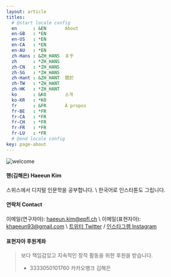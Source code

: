 ```yaml
---
layout: article
titles:
  # @start locale config
  en      : &EN       About
  en-GB   : *EN
  en-US   : *EN
  en-CA   : *EN
  en-AU   : *EN
  zh-Hans : &ZH_HANS  关于
  zh      : *ZH_HANS
  zh-CN   : *ZH_HANS
  zh-SG   : *ZH_HANS
  zh-Hant : &ZH_HANT  關於
  zh-TW   : *ZH_HANT
  zh-HK   : *ZH_HANT
  ko      : &KO       소개
  ko-KR   : *KO
  fr      : &FR       À propos
  fr-BE   : *FR
  fr-CA   : *FR
  fr-CH   : *FR
  fr-FR   : *FR
  fr-LU   : *FR
  # @end locale config
key: page-about
---
```


![welcome](assets/images/welcome.jpg)

#### 핸(김해은) Haeeun Kim 
스위스에서 디지털 인문학을 공부합니다. \\
한국어로 인스타툰도 그립니다.


#### 연락처 Contact
 이메일(연구자아): [haeeun.kim@epfl.ch](mailto:haeeun.kim@epfl.ch) \\
 이메일(표현자아): [khaeeun93@gmail.com](mailto:khaeeun93@gmail.com) \\
[트위터 Twitter](https://www.twitter.com/haen___k) / [인스타그램 Instagram](https://www.instagram.com/haen___k)

#### 표현자아 후원계좌

> 보다 책임감있고 지속적인 창작 활동을 위한 후원을 받습니다.
> - 3333050101760 카카오뱅크 김해은




